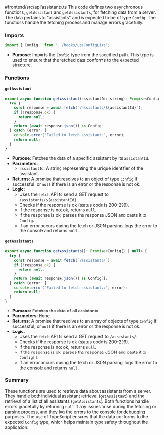 
#frontend/src/api/assistants.ts
This code defines two asynchronous functions, `getAssistant` and `getAssistants`, for fetching data from a server. The data pertains to "assistants" and is expected to be of type `Config`. The functions handle the fetching process and manage errors gracefully.

### Imports

```javascript
import { Config } from "../hooks/useConfigList";
```
- **Purpose**: Imports the `Config` type from the specified path. This type is used to ensure that the fetched data conforms to the expected structure.

### Functions

#### `getAssistant`

```javascript
export async function getAssistant(assistantId: string): Promise<Config | null> {
  try {
    const response = await fetch(`/assistants/${assistantId}`);
    if (!response.ok) {
      return null;
    }
    return (await response.json()) as Config;
  } catch (error) {
    console.error("Failed to fetch assistant:", error);
    return null;
  }
}
```
- **Purpose**: Fetches the data of a specific assistant by its `assistantId`.
- **Parameters**: 
  - `assistantId`: A string representing the unique identifier of the assistant.
- **Returns**: A promise that resolves to an object of type `Config` if successful, or `null` if there is an error or the response is not ok.
- **Logic**:
  - Uses the `fetch` API to send a GET request to `/assistants/${assistantId}`.
  - Checks if the response is ok (status code is 200-299).
  - If the response is not ok, returns `null`.
  - If the response is ok, parses the response JSON and casts it to `Config`.
  - If an error occurs during the fetch or JSON parsing, logs the error to the console and returns `null`.

#### `getAssistants`

```javascript
export async function getAssistants(): Promise<Config[] | null> {
  try {
    const response = await fetch(`/assistants/`);
    if (!response.ok) {
      return null;
    }
    return (await response.json()) as Config[];
  } catch (error) {
    console.error("Failed to fetch assistants:", error);
    return null;
  }
}
```
- **Purpose**: Fetches the data of all assistants.
- **Parameters**: None.
- **Returns**: A promise that resolves to an array of objects of type `Config` if successful, or `null` if there is an error or the response is not ok.
- **Logic**:
  - Uses the `fetch` API to send a GET request to `/assistants/`.
  - Checks if the response is ok (status code is 200-299).
  - If the response is not ok, returns `null`.
  - If the response is ok, parses the response JSON and casts it to `Config[]`.
  - If an error occurs during the fetch or JSON parsing, logs the error to the console and returns `null`.

### Summary

These functions are used to retrieve data about assistants from a server. They handle both individual assistant retrieval (`getAssistant`) and the retrieval of a list of all assistants (`getAssistants`). Both functions handle errors gracefully by returning `null` if any issues arise during the fetching or parsing process, and they log the errors to the console for debugging purposes. The use of TypeScript ensures that the data conforms to the expected `Config` type, which helps maintain type safety throughout the application.